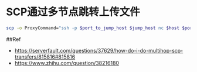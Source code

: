 # SCP通过多节点跳转上传文件

```bash
scp -o ProxyCommand="ssh -p $port_to_jump_host $jump_host nc $host $port_to_host" $local_path $username@$host:$destination_path
```

##Ref

- https://serverfault.com/questions/37629/how-do-i-do-multihop-scp-transfers/815816#815816
- https://www.zhihu.com/question/38216180

